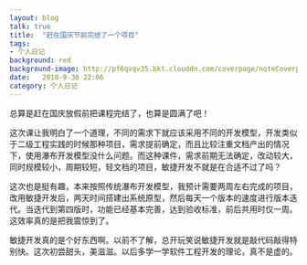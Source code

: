 ```yaml
---
layout: blog  
talk: true  
title:  "赶在国庆节前完结了一个项目"  
tags:  
- 个人日记  
background: red  
background-image: http://pf6qvqv35.bkt.clouddn.com/coverpage/noteCoverpage.jpg  
date:   2018-9-30 22:06   
category: 个人日记  
---
```


总算是赶在国庆放假前把课程完结了，也算是圆满了吧！

 这次课让我明白了一个道理，不同的需求下就应该采用不同的开发模型，开发类似于二级工程实践的时候那种项目，需求提前确定，而且比较注重文档产出的情况下，使用瀑布开发模型没什么问题。而这种课件，需求前期无法确定，改动较大，同时规模较小，周期较短，轻文档的项目，敏捷开发不就是在合适不过了吗？ 
 
这次也是挺有趣，本来按照传统瀑布开发模型，我预计需要两周左右完成的项目，改用敏捷开发后，两天时间搭建出系统原型，然后每天一个版本的速度进行版本迭代。当迭代到第四版时，功能已经基本完善，达到验收标准，前后共用时仅一周。这效率真的是把我震惊到了。

 敏捷开发真的是个好东西啊。以前不了解，总开玩笑说敏捷开发就是敲代码敲得特别快。这次初尝甜头，美滋滋。以后多学一学软件工程开发的理论，真不是虚的。
 
